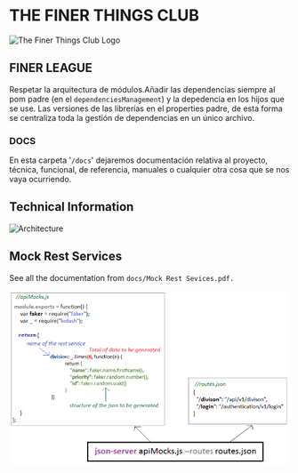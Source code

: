 # THE FINER THINGS CLUB
![The Finer Things Club Logo](/docs/logo.png)
## FINER LEAGUE

Respetar la arquitectura de módulos.Añadir las dependencias siempre al pom padre (en el `dependenciesManagement`) y la depedencia en los hijos que se use. Las versiones de las librerías en el properties padre, de esta forma se centraliza toda la gestión de dependencias en un único archivo.


### DOCS
En esta carpeta '`/docs`' dejaremos documentación relativa al proyecto, técnica, funcional, de referencia, manuales o cualquier otra cosa que se nos vaya ocurriendo.

## Technical Information
![Architecture](/docs/finerleaguearchitecture_480.png)

## Mock Rest Services
See all the documentation from `docs/Mock Rest Sevices.pdf.`

![Mock Services Structure](/docs/Mock_Rest_Services.png)
